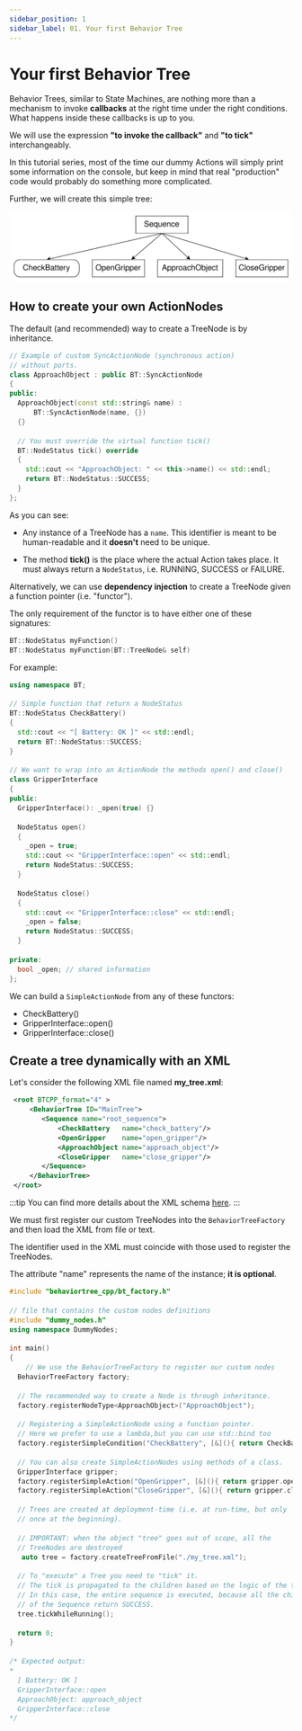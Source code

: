 ```yaml
---
sidebar_position: 1
sidebar_label: 01. Your first Behavior Tree
---
```


# Your first Behavior Tree

Behavior Trees, similar to State Machines, are nothing more than a mechanism
to invoke __callbacks__ at the right time under the right conditions. 
What happens inside these callbacks is up to you.

We will use the expression  __"to invoke the callback"__ and __"to tick"__ interchangeably.

In this tutorial series, most of the time our dummy Actions will simply
print some information on the console,
but keep in mind that real "production" code would probably do something
more complicated.

Further, we will create this simple tree:

![Tutorial1](images/Tutorial1.svg)

## How to create your own ActionNodes

The default (and recommended) way to create a TreeNode is by inheritance.

``` cpp
// Example of custom SyncActionNode (synchronous action)
// without ports.
class ApproachObject : public BT::SyncActionNode
{
public:
  ApproachObject(const std::string& name) :
      BT::SyncActionNode(name, {})
  {}

  // You must override the virtual function tick()
  BT::NodeStatus tick() override
  {
    std::cout << "ApproachObject: " << this->name() << std::endl;
    return BT::NodeStatus::SUCCESS;
  }
};
``` 

As you can see:

- Any instance of a TreeNode has a `name`. This identifier is meant to be 
  human-readable and it __doesn't__ need to be unique.
 
- The method __tick()__ is the place where the actual Action takes place.
  It must always return a `NodeStatus`, i.e. RUNNING, SUCCESS or FAILURE. 

Alternatively, we can use __dependency injection__ to create a TreeNode given 
a function pointer (i.e. "functor"). 

The only requirement of the functor is to have either one of these signatures:

``` cpp
BT::NodeStatus myFunction()
BT::NodeStatus myFunction(BT::TreeNode& self) 
```

For example:

``` cpp
using namespace BT;

// Simple function that return a NodeStatus
BT::NodeStatus CheckBattery()
{
  std::cout << "[ Battery: OK ]" << std::endl;
  return BT::NodeStatus::SUCCESS;
}

// We want to wrap into an ActionNode the methods open() and close()
class GripperInterface
{
public:
  GripperInterface(): _open(true) {}
    
  NodeStatus open() 
  {
	_open = true;
	std::cout << "GripperInterface::open" << std::endl;
	return NodeStatus::SUCCESS;
  }

  NodeStatus close() 
  {
    std::cout << "GripperInterface::close" << std::endl;
	_open = false;
	return NodeStatus::SUCCESS;
  }

private:
  bool _open; // shared information
};

``` 

We can build a `SimpleActionNode` from any of these functors:

- CheckBattery()
- GripperInterface::open()
- GripperInterface::close()

## Create a tree dynamically with an XML

Let's consider the following XML file named __my_tree.xml__:


``` xml
 <root BTCPP_format="4" >
     <BehaviorTree ID="MainTree">
        <Sequence name="root_sequence">
            <CheckBattery   name="check_battery"/>
            <OpenGripper    name="open_gripper"/>
            <ApproachObject name="approach_object"/>
            <CloseGripper   name="close_gripper"/>
        </Sequence>
     </BehaviorTree>
 </root>
```

:::tip
You can find more details about the XML schema [here](learn-the-basics/xml_format.md).
:::

We must first register our custom TreeNodes into the `BehaviorTreeFactory`
 and then load the XML from file or text.

The identifier used in the XML must coincide with those used to register
the TreeNodes.

The attribute "name" represents the name of the instance; **it is optional**.


``` cpp
#include "behaviortree_cpp/bt_factory.h"

// file that contains the custom nodes definitions
#include "dummy_nodes.h"
using namespace DummyNodes;

int main()
{
    // We use the BehaviorTreeFactory to register our custom nodes
  BehaviorTreeFactory factory;

  // The recommended way to create a Node is through inheritance.
  factory.registerNodeType<ApproachObject>("ApproachObject");

  // Registering a SimpleActionNode using a function pointer.
  // Here we prefer to use a lambda,but you can use std::bind too
  factory.registerSimpleCondition("CheckBattery", [&](){ return CheckBattery(); });

  // You can also create SimpleActionNodes using methods of a class.
  GripperInterface gripper;
  factory.registerSimpleAction("OpenGripper", [&](){ return gripper.open(); } );
  factory.registerSimpleAction("CloseGripper", [&](){ return gripper.close(); } );

  // Trees are created at deployment-time (i.e. at run-time, but only 
  // once at the beginning). 
    
  // IMPORTANT: when the object "tree" goes out of scope, all the 
  // TreeNodes are destroyed
   auto tree = factory.createTreeFromFile("./my_tree.xml");

  // To "execute" a Tree you need to "tick" it.
  // The tick is propagated to the children based on the logic of the tree.
  // In this case, the entire sequence is executed, because all the children
  // of the Sequence return SUCCESS.
  tree.tickWhileRunning();

  return 0;
}

/* Expected output:
*
  [ Battery: OK ]
  GripperInterface::open
  ApproachObject: approach_object
  GripperInterface::close
*/

``` 



